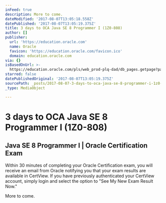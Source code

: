 ```yaml
---
inFeed: true
description: More to come.
dateModified: '2017-08-07T13:05:18.558Z'
datePublished: '2017-08-07T13:05:19.375Z'
title: 3 days to OCA Java SE 8 Programmer I (1Z0-808)
author: []
publisher:
  url: 'https://education.oracle.com'
  name: Oracle
  favicon: 'https://education.oracle.com/favicon.ico'
  domain: education.oracle.com
via: {}
isBasedOnUrl: >-
  https://education.oracle.com/pls/web_prod-plq-dad/db_pages.getpage?page_id=5001&get_params=p_exam_id:1Z0-808
starred: false
datePublishedOriginal: '2017-08-07T13:05:19.375Z'
sourcePath: _posts/2017-08-07-3-days-to-oca-java-se-8-programmer-i-1z0-808.md
_type: MediaObject

---
```

# 3 days to OCA Java SE 8 Programmer I (1Z0-808)

<article style=""><h1>Java SE 8 Programmer I | Oracle Certification Exam</h1><p>Within 30 minutes of completing your Oracle Certification exam, you will receive an email from Oracle notifying you that your exam results are available in CertView. If you have previously authenticated your CertView account, simply login and select the option to "See My New Exam Result Now."</p></article>

More to come.